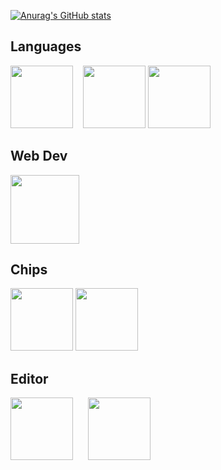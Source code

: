 
[![Anurag's GitHub stats](https://github-readme-stats.vercel.app/api?username=alois-hnn&show_icons=true&theme=dark)](https://github.com/anuraghazra/github-readme-stats)


## Languages
<p float="left">
  
  <img src="https://user-images.githubusercontent.com/84097316/141318804-93f461da-8d96-4c30-bb67-c6ab55c7c757.png" height="100">
  &nbsp;&nbsp;
  <img src="https://user-images.githubusercontent.com/84097316/141319146-76507056-9362-4c88-aadf-fb16728df479.png" height="100">
  
  <!--<img src="https://user-images.githubusercontent.com/84097316/141320104-bef19d5f-caba-4806-90ba-283ecc986191.png" height="100">-->
  
  <img src="https://user-images.githubusercontent.com/84097316/141318597-36439b1b-f3c5-4608-92ea-884dffd988f2.png" height="100">
</p>

## Web Dev
<p float="left">
  <!--<img src="https://user-images.githubusercontent.com/84097316/141320949-27653dbb-b68d-40ec-bd24-3da1194069f0.png" height="100">-->
  <!--<img src="https://user-images.githubusercontent.com/84097316/141323774-b476b37f-f429-45e0-84e3-f019cca44a72.png" height="100">-->
  <img src="https://user-images.githubusercontent.com/84097316/141324244-5d43c8b6-343d-42a5-a067-ef901aeac8c3.png" height="110">
</p>



## Chips
<p float="left">
  <img src="https://user-images.githubusercontent.com/84097316/141322499-8236d073-72a8-4392-bc81-8c9950306219.png" height="100">
  <img src="https://user-images.githubusercontent.com/84097316/141321208-04ab6b59-b87a-4c45-a5c4-6919891e2022.png" height="100">
</p>

## Editor
<p float="left">
  <img src="https://user-images.githubusercontent.com/84097316/141324697-8651d7fb-ddc1-4638-b530-974bfaf83b44.png" height="100">
  &nbsp;&nbsp;&nbsp;&nbsp;
  <img src="https://user-images.githubusercontent.com/84097316/141324861-45abf686-9312-4879-a4ef-9b4e6d76ffb1.png" height="100">
</p>
